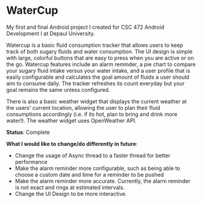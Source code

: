 # WaterCup
<p>

My first and final Android project I created for CSC 472 Android Development I at Depaul University.

<p>
Watercup is a basic fluid consumption tracker that allows users to keep track of both sugary fluids and water consumption. The UI design is simple with large, colorful buttons that are easy to press when you are active or on the go. Watercup features include an alarm reminder, a pie chart to compare your sugary fluid intake versus your water intake, and a user profile that is easily configurable and calculates the goal amount of fluids a user should aim to consume daily. The tracker refreshes its count everyday but your goal remains the same unless configured.
</p> 
<p>
	There is also a basic weather widget that displays the current weather at the users' current location, allowing the user to plan their fluid consumptions accordingly (i.e. if its hot, plan to bring and drink more water!). The weather widget uses OpenWeather API.
</p>


<b>Status</b>: Complete

<b>What I would like to change/do differently in future</b>: 
<ul>
	<li>Change the usage of Async thread to a faster thread for better performance</li>
	<li>Make the alarm reminder more configurable, such as being able to choose a custom date and time for a reminder to be pushed</li>
	<li>Make the alarm reminder more accurate. Currently, the alarm reminder is not exact and rings at estimated intervals.</li>
	<li>Change the UI Design to be more interactive.</li>
</ul>